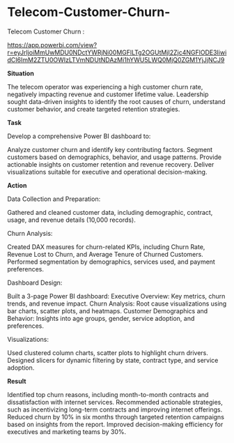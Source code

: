 # Telecom-Customer-Churn-
Telecom Customer Churn :

https://app.powerbi.com/view?r=eyJrIjoiMmUwMDU0NDctYWRjNi00MGFlLTg2OGUtMjI2Zjc4NGFlODE3IiwidCI6ImM2ZTU0OWIzLTVmNDUtNDAzMi1hYWU5LWQ0MjQ0ZGM1YjJjNCJ9

**Situation**

The telecom operator was experiencing a high customer churn rate, negatively impacting revenue and customer lifetime value. Leadership sought data-driven insights to identify the root causes of churn, understand customer behavior, and create targeted retention strategies.

**Task**

Develop a comprehensive Power BI dashboard to:

Analyze customer churn and identify key contributing factors.
Segment customers based on demographics, behavior, and usage patterns.
Provide actionable insights on customer retention and revenue recovery.
Deliver visualizations suitable for executive and operational decision-making.

**Action**

Data Collection and Preparation:

Gathered and cleaned customer data, including demographic, contract, usage, and revenue details (10,000 records).


Churn Analysis:

Created DAX measures for churn-related KPIs, including Churn Rate, Revenue Lost to Churn, and Average Tenure of Churned Customers.
Performed segmentation by demographics, services used, and payment preferences.



Dashboard Design:

Built a 3-page Power BI dashboard:
Executive Overview: Key metrics, churn trends, and revenue impact.
Churn Analysis: Root cause visualizations using bar charts, scatter plots, and heatmaps.
Customer Demographics and Behavior: Insights into age groups, gender, service adoption, and preferences.


Visualizations:

Used clustered column charts, scatter plots to highlight churn drivers.
Designed slicers for dynamic filtering by state, contract type, and service adoption.

**Result**


Identified top churn reasons, including month-to-month contracts and dissatisfaction with internet services.
Recommended actionable strategies, such as incentivizing long-term contracts and improving internet offerings.
Reduced churn by 10% in six months through targeted retention campaigns based on insights from the report.
Improved decision-making efficiency for executives and marketing teams by 30%.

